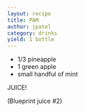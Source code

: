 ```yaml
---
layout: recipe
title: PAM
author: jpatel
category: drinks
yield: 1 bottle
---
```

* 1/3 pineapple
* 1 green apple
* small handful of mint

JUICE!

(Blueprint juice #2)